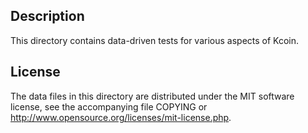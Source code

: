 Description
------------

This directory contains data-driven tests for various aspects of Kcoin.

License
--------

The data files in this directory are distributed under the MIT software
license, see the accompanying file COPYING or
http://www.opensource.org/licenses/mit-license.php.

